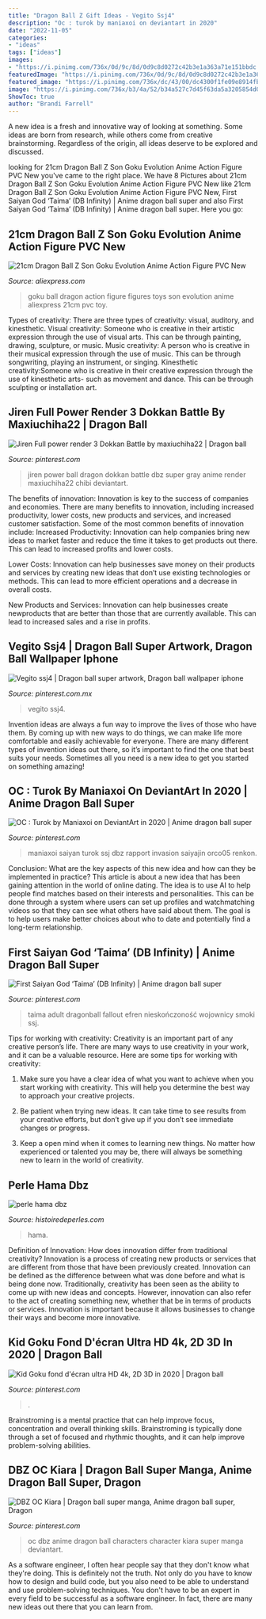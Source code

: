 ```yaml
---
title: "Dragon Ball Z Gift Ideas - Vegito Ssj4"
description: "Oc : turok by maniaxoi on deviantart in 2020"
date: "2022-11-05"
categories:
- "ideas"
tags: ["ideas"]
images:
- "https://i.pinimg.com/736x/0d/9c/8d/0d9c8d0272c42b3e1a363a71e151bbdc.jpg"
featuredImage: "https://i.pinimg.com/736x/0d/9c/8d/0d9c8d0272c42b3e1a363a71e151bbdc.jpg"
featured_image: "https://i.pinimg.com/736x/dc/43/00/dc4300f1fe09e8914fb5474fb861f5d2.jpg"
image: "https://i.pinimg.com/736x/b3/4a/52/b34a527c7d45f63da5a3205854d089ca.jpg"
ShowToc: true
author: "Brandi Farrell"
---
```



A new idea is a fresh and innovative way of looking at something. Some ideas are born from research, while others come from creative brainstorming. Regardless of the origin, all ideas deserve to be explored and discussed.

	

		
looking for 21cm Dragon Ball Z Son Goku Evolution Anime Action Figure PVC New you've came to the right place. We have 8 Pictures about 21cm Dragon Ball Z Son Goku Evolution Anime Action Figure PVC New like 21cm Dragon Ball Z Son Goku Evolution Anime Action Figure PVC New, First Saiyan God ‘Taima’ (DB Infinity) | Anime dragon ball super and also First Saiyan God ‘Taima’ (DB Infinity) | Anime dragon ball super. Here you go:
		
    
## 21cm Dragon Ball Z Son Goku Evolution Anime Action Figure PVC New

<img loading=lazy src="https://ae01.alicdn.com/kf/HTB1ghbnXKLM8KJjSZFqq6y7.FXag/21cm-Dragon-Ball-Z-Son-Goku-Evolution-Anime-Action-Figure-PVC-New-Collection-figures-toys-Collection.jpg" onerror="this.onerror=null;this.src='https://tse3.mm.bing.net/th?id=OIP.g8kAlyMyksSW7J5iyxnQDwHaMl&amp;pid=15.1';" alt="21cm Dragon Ball Z Son Goku Evolution Anime Action Figure PVC New">

_Source: aliexpress.com_

>goku ball dragon action figure figures toys son evolution anime aliexpress 21cm pvc toy. 

	

Types of creativity: There are three types of creativity: visual, auditory, and kinesthetic.
Visual creativity: Someone who is creative in their artistic expression through the use of visual arts. This can be through painting, drawing, sculpture, or music. Music creativity: A person who is creative in their musical expression through the use of music. This can be through songwriting, playing an instrument, or singing. Kinesthetic creativity:Someone who is creative in their creative expression through the use of kinesthetic arts- such as movement and dance. This can be through sculpting or installation art.

    
## Jiren Full Power Render 3 Dokkan Battle By Maxiuchiha22 | Dragon Ball

<img loading=lazy src="https://i.pinimg.com/736x/09/47/43/094743fdd5616e60d33cade21ea2bc26.jpg" onerror="this.onerror=null;this.src='https://tse4.mm.bing.net/th?id=OIP.8HOZm0-XDmv4Td53fSXS4gHaJ3&amp;pid=15.1';" alt="Jiren Full power render 3 Dokkan Battle by maxiuchiha22 | Dragon ball">

_Source: pinterest.com_

>jiren power ball dragon dokkan battle dbz super gray anime render maxiuchiha22 chibi deviantart. 

	

The benefits of innovation:
Innovation is key to the success of companies and economies. There are many benefits to innovation, including increased productivity, lower costs, new products and services, and increased customer satisfaction. Some of the most common benefits of innovation include: 
Increased Productivity: Innovation can help companies bring new ideas to market faster and reduce the time it takes to get products out there. This can lead to increased profits and lower costs. 

Lower Costs: Innovation can help businesses save money on their products and services by creating new ideas that don’t use existing technologies or methods. This can lead to more efficient operations and a decrease in overall costs. 

New Products and Services: Innovation can help businesses create newproducts that are better than those that are currently available. This can lead to increased sales and a rise in profits.

    
## Vegito Ssj4 | Dragon Ball Super Artwork, Dragon Ball Wallpaper Iphone

<img loading=lazy src="https://i.pinimg.com/736x/a6/03/aa/a603aa8b5a67ede9570dc5957c627b21.jpg" onerror="this.onerror=null;this.src='https://tse3.mm.bing.net/th?id=OIP.7Wlo8zsUGs4qrjIMjwOT0gHaMm&amp;pid=15.1';" alt="Vegito ssj4 | Dragon ball super artwork, Dragon ball wallpaper iphone">

_Source: pinterest.com.mx_

>vegito ssj4. 

	

Invention ideas are always a fun way to improve the lives of those who have them. By coming up with new ways to do things, we can make life more comfortable and easily achievable for everyone. There are many different types of invention ideas out there, so it’s important to find the one that best suits your needs. Sometimes all you need is a new idea to get you started on something amazing!

    
## OC : Turok By Maniaxoi On DeviantArt In 2020 | Anime Dragon Ball Super

<img loading=lazy src="https://i.pinimg.com/736x/dc/43/00/dc4300f1fe09e8914fb5474fb861f5d2.jpg" onerror="this.onerror=null;this.src='https://tse3.mm.bing.net/th?id=OIP.OizQkUfUmsSL4Gi3AqsHzQHaKd&amp;pid=15.1';" alt="OC : Turok by Maniaxoi on DeviantArt in 2020 | Anime dragon ball super">

_Source: pinterest.com_

>maniaxoi saiyan turok ssj dbz rapport invasion saiyajin orco05 renkon. 

	

Conclusion: What are the key aspects of this new idea and how can they be implemented in practice?
This article is about a new idea that has been gaining attention in the world of online dating. The idea is to use AI to help people find matches based on their interests and personalities. This can be done through a system where users can set up profiles and watchmatching videos so that they can see what others have said about them. The goal is to help users make better choices about who to date and potentially find a long-term relationship.

    
## First Saiyan God ‘Taima’ (DB Infinity) | Anime Dragon Ball Super

<img loading=lazy src="https://i.pinimg.com/736x/0d/9c/8d/0d9c8d0272c42b3e1a363a71e151bbdc.jpg" onerror="this.onerror=null;this.src='https://tse3.mm.bing.net/th?id=OIP.HEuv-fs0ylvkNK8rQZ3WzAHaJ3&amp;pid=15.1';" alt="First Saiyan God ‘Taima’ (DB Infinity) | Anime dragon ball super">

_Source: pinterest.com_

>taima adult dragonball fallout efren nieskończoność wojownicy smoki ssj. 

	

Tips for working with creativity:
Creativity is an important part of any creative person’s life. There are many ways to use creativity in your work, and it can be a valuable resource. Here are some tips for working with creativity:
1. Make sure you have a clear idea of what you want to achieve when you start working with creativity. This will help you determine the best way to approach your creative projects.

2. Be patient when trying new ideas. It can take time to see results from your creative efforts, but don’t give up if you don’t see immediate changes or progress.

3. Keep a open mind when it comes to learning new things. No matter how experienced or talented you may be, there will always be something new to learn in the world of creativity.


    
## Perle Hama Dbz

<img loading=lazy src="http://www.histoiredeperles.com/images/perle-hama-dbz_4.jpg" onerror="this.onerror=null;this.src='https://tse4.mm.bing.net/th?id=OIP.98tDlxpsuQSA-lceDjp9rwHaJ3&amp;pid=15.1';" alt="perle hama dbz">

_Source: histoiredeperles.com_

>hama. 

	

Definition of Innovation: How does innovation differ from traditional creativity?
Innovation is a process of creating new products or services that are different from those that have been previously created. Innovation can be defined as the difference between what was done before and what is being done now. Traditionally, creativity has been seen as the ability to come up with new ideas and concepts. However, innovation can also refer to the act of creating something new, whether that be in terms of products or services. Innovation is important because it allows businesses to change their ways and become more innovative.

    
## Kid Goku Fond D&#039;écran Ultra HD 4k, 2D 3D In 2020 | Dragon Ball

<img loading=lazy src="https://i.pinimg.com/736x/b8/49/88/b849885dac1b3a557e6e19d0f7f87a5b.jpg" onerror="this.onerror=null;this.src='https://tse1.mm.bing.net/th?id=OIP.bsJuwWcZUVjDzRM-E8oNgwHaNK&amp;pid=15.1';" alt="Kid Goku fond d&#039;écran ultra HD 4k, 2D 3D in 2020 | Dragon ball">

_Source: pinterest.com_

>. 

	

Brainstroming is a mental practice that can help improve focus, concentration and overall thinking skills. Brainstroming is typically done through a set of focused and rhythmic thoughts, and it can help improve problem-solving abilities.

    
## DBZ OC Kiara | Dragon Ball Super Manga, Anime Dragon Ball Super, Dragon

<img loading=lazy src="https://i.pinimg.com/736x/b3/4a/52/b34a527c7d45f63da5a3205854d089ca.jpg" onerror="this.onerror=null;this.src='https://tse2.mm.bing.net/th?id=OIP.zu1nqeRdYeCSV5m_h_ANCQHaNp&amp;pid=15.1';" alt="DBZ OC Kiara | Dragon ball super manga, Anime dragon ball super, Dragon">

_Source: pinterest.com_

>oc dbz anime dragon ball characters character kiara super manga deviantart. 

	

As a software engineer, I often hear people say that they don't know what they're doing. This is definitely not the truth. Not only do you have to know how to design and build code, but you also need to be able to understand and use problem-solving techniques. You don't have to be an expert in every field to be successful as a software engineer. In fact, there are many new ideas out there that you can learn from.

